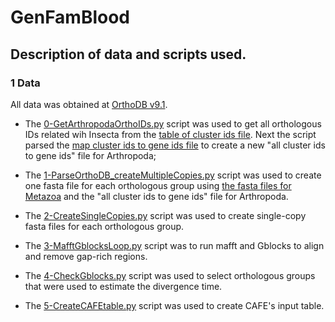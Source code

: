 # GenFamBlood
## Description of data and scripts used.

### 1 Data
All data was obtained at [OrthoDB v9.1](https://www.orthodb.org/v9.1/index.html?page=filelist). 

- The [0-GetArthropodaOrthoIDs.py](https://github.com/freitas-lucas/GenFamBlood/blob/master/0-GetArthropodaOrthoIDs.py) script was used to get all orthologous IDs related wih Insecta from the [table of cluster ids file](https://www.orthodb.org/v9.1/download/odb9v1_OGs.tab.gz). Next the script parsed the [map cluster ids to gene ids file](https://www.orthodb.org/v9.1/download/odb9v1_OG2genes.tab.gz) to create a new "all cluster ids to gene ids" file for Arthropoda;

- The [1-ParseOrthoDB_createMultipleCopies.py](https://github.com/freitas-lucas/GenFamBlood/blob/master/1-ParseOrthoDB_createMultipleCopies.py) script was used to create one fasta file for each orthologous group using [the fasta files for Metazoa](https://www.orthodb.org/v9.1/download/odb9v1_metazoa_fasta.tar.gz) and the "all cluster ids to gene ids" file for Arthropoda.

- The [2-CreateSingleCopies.py](https://github.com/freitas-lucas/GenFamBlood/blob/master/2-CreateSingleCopies.py) script was used to create single-copy fasta files for each orthologous group. 

- The [3-MafftGblocksLoop.py](https://github.com/freitas-lucas/GenFamBlood/blob/master/3-MafftGblocksLoop.py) script was to run  mafft and Gblocks to align and remove gap-rich regions.

- The [4-CheckGblocks.py](https://github.com/freitas-lucas/GenFamBlood/blob/master/4-CheckGBlocks.py) script was used to select orthologous groups that were used to estimate the divergence time.

- The [5-CreateCAFEtable.py](https://github.com/freitas-lucas/GenFamBlood/blob/master/5-CreateCAFEtable.py) script was used to create CAFE's input table.
